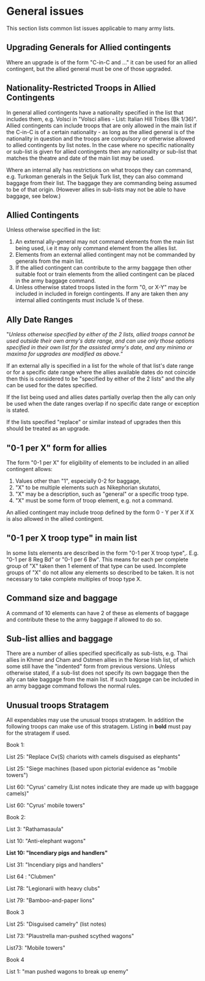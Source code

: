 # General issues

This section lists common list issues applicable to many army lists.


## Upgrading Generals for Allied contingents

Where an upgrade is of the form &quot;C-in-C and …&quot; it can be used for an allied contingent, but the allied general must be one of those upgraded.

 
## Nationality-Restricted Troops in Allied Contingents

In general allied contingents have a nationality specified in the list that includes them, e.g. Volsci in &quot;Volsci allies - List: Italian Hill Tribes (Bk 1/36)&quot;. Allied contingents can include troops that are only allowed in the main list if the C-in-C is of a certain nationality - as long as the allied general is of the nationality in question and the troops are compulsory or otherwise allowed to allied contingents by list notes. In the case where no specific nationality or sub-list is given for allied contingents then any nationality or sub-list that matches the theatre and date of the main list may be used.

Where an internal ally has restrictions on what troops they can command, e.g. Turkoman generals in the Seljuk Turk list, they can also command baggage from their list. The baggage they are commanding being assumed to be of that origin. (However allies in sub-lists may not be able to have baggage, see below.)

 
## Allied Contingents

Unless otherwise specified in the list:

1. An external ally-general may not command elements from the main list being used, i.e it may only command element from the allies list.
2. Elements from an external allied contingent may not be commanded by generals from the main list.
3. If the allied contingent can contribute to the army baggage then other suitable foot or train elements from the allied contingent can be placed in the army baggage command.
4. Unless otherwise stated troops listed in the form &quot;0, or X-Y&quot; may be included in included in foreign contingents. If any are taken then any internal allied contingents must include ¼ of these.


## Ally Date Ranges

&quot;_Unless otherwise specified by either of the 2 lists, allied troops cannot be used outside their own army&#39;s date range, and can use only those options specified in their own list for the assisted army&#39;s date, and any minima or maxima for upgrades are modified as above.&quot;_

If an external ally is specified in a list for the whole of that list&#39;s date range or for a specific date range where the allies available dates do not coincide then this is considered to be &quot;specified by either of the 2 lists&quot; and the ally can be used for the dates specified.

If the list being used and allies dates partially overlap then the ally can only be used when the date ranges overlap if no specific date range or exception is stated.

If the lists specified &quot;replace&quot; or similar instead of upgrades then this should be treated as an upgrade.

 
## &quot;0-1 per X&quot; form for allies

The form &quot;0-1 per X&quot; for eligibility of elements to be included in an allied contingent allows:

1. Values other than &quot;1&quot;, especially 0-2 for baggage,
2. &quot;X&quot; to be multiple elements such as Nikephorian skutatoi,
3. &quot;X&quot; may be a description, such as &quot;general&quot; or a specific troop type.
4. &quot;X&quot; must be some form of troop element, e.g. not a command.

An allied contingent may include troop defined by the form 0 - Y per X if X is also allowed in the allied contingent.

 
## &quot;0-1 per X troop type&quot; in main list

In some lists elements are described in the form &quot;0-1 per X troop type&quot;,. E.g. &quot;0-1 per 8 Reg Bd&quot; or &quot;0-1 per 6 Bw&quot;. This means for each per complete group of &quot;X&quot; taken then 1 element of that type can be used. Incomplete groups of &quot;X&quot; do not allow any elements so described to be taken. It is not necessary to take complete multiples of troop type X.


## Command size and baggage

A command of 10 elements can have 2 of these as elements of baggage and contribute these to the army baggage if allowed to do so.


## Sub-list allies and baggage

There are a number of allies specified specifically as sub-lists, e.g. Thai allies in Khmer and Cham and Ostmen allies in the Norse Irish list, of which some still have the &quot;indented&quot; form from previous versions. Unless otherwise stated, if a sub-list does not specify its own baggage then the ally can take baggage from the main list. If such baggage can be included in an army baggage command follows the normal rules.


## Unusual troops Stratagem

All expendables may use the unusual troops stratagem. In addition the following troops can make use of this stratagem. Listing in **bold** must pay for the stratagem if used.

Book 1:

List 25: &quot;Replace Cv(S) chariots with camels disguised as elephants&quot;

List 25: &quot;Siege machines (based upon pictorial evidence as &quot;mobile towers&quot;)

List 60: &quot;Cyrus&#39; camelry (List notes indicate they are made up with baggage camels)&quot;

List 60: &quot;Cyrus&#39; mobile towers&quot;

Book 2:

List 3: &quot;Rathamasaula&quot;

List 10: &quot;Anti-elephant wagons&quot;

**List 10: &quot;Incendiary pigs and handlers&quot;**

List 31: &quot;Incendiary pigs and handlers&quot;

List 64 : &quot;Clubmen&quot;

List 78: &quot;Legionarii with heavy clubs&quot;

List 79: &quot;Bamboo-and-paper lions&quot;

Book 3

List 25: &quot;Disguised camelry&quot; (list notes)

List 73: &quot;Plaustrella man-pushed scythed wagons&quot;

List73: &quot;Mobile towers&quot;

Book 4

List 1: &quot;man pushed wagons to break up enemy&quot;